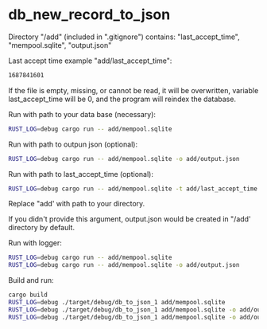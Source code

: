 # db_new_record_to_json

Directory "/add" (included in ".gitignore") contains: "last_accept_time", "mempool.sqlite", "output.json"

Last accept time example "add/last_accept_time":
```bash
1687841601
```
If the file is empty, missing, or cannot be read, it will be overwritten, variable last_accept_time will be 0, and the program will reindex the database.

Run with path to your data base (necessary):
```bash
RUST_LOG=debug cargo run -- add/mempool.sqlite
```
Run with path to outpun json (optional):
```bash
RUST_LOG=debug cargo run -- add/mempool.sqlite -o add/output.json
```
Run with path to last_accept_time (optional):
```bash
RUST_LOG=debug cargo run -- add/mempool.sqlite -t add/last_accept_time
```
Replace "add' with path to your directory. 

If you didn't provide this argument, output.json would be created in "/add' directory by default. 

Run with logger:
```bash
RUST_LOG=debug cargo run -- add/mempool.sqlite
RUST_LOG=debug cargo run -- add/mempool.sqlite -o add/output.json
```

Build and run:
```bash
cargo build
RUST_LOG=debug ./target/debug/db_to_json_1 add/mempool.sqlite
RUST_LOG=debug ./target/debug/db_to_json_1 add/mempool.sqlite -o add/output.json
RUST_LOG=debug ./target/debug/db_to_json_1 add/mempool.sqlite -o add/output.json -t add/last_accept_time
```
